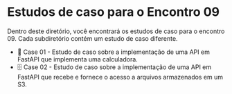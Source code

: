 # Estudos de caso para o Encontro 09

Dentro deste diretório, você encontrará os estudos de caso para o encontro 09. Cada subdiretório contém um estudo de caso diferente.

- 🧮 Case 01 - Estudo de caso sobre a implementação de uma API em FastAPI que implementa uma calculadora.
- 🗄️ Case 02 - Estudo de caso sobre a implementação de uma API em FastAPI que recebe e fornece o acesso a arquivos armazenados em um S3.